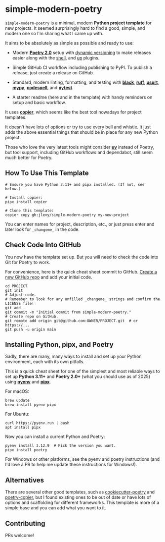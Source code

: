 # simple-modern-poetry

`simple-modern-poetry` is a minimal, modern **Python project template** for new
projects. It seemed surprisingly hard to find a good, simple, and modern one so I'm
sharing what I came up with.

It aims to be absolutely as simple as possible and ready to use:

- Modern [**Poetry 2.0**](https://github.com/python-poetry/poetry) setup with
  [dynamic versioning](https://github.com/mtkennerly/poetry-dynamic-versioning) to make
  releases easier along with the
  [shell](https://github.com/python-poetry/poetry-plugin-shell), and
  [up](https://github.com/MousaZeidBaker/poetry-plugin-up) plugins.

- Simple GitHub CI workflow including publishing to PyPI. To publish a release, just
  create a release on GitHub.

- Standard, modern linting, formatting, and testing with
  [**black**](https://github.com/psf/black),
  [**ruff**](https://github.com/charliermarsh/ruff),
  [**usort**](https://github.com/facebook/usort),
  [**mypy**](https://github.com/python/mypy),
  [**codespell**](https://github.com/codespell-project/codespell), and
  [**pytest**](https://github.com/pytest-dev/pytest).

- A starter readme (here and in the template) with handy reminders on setup and basic
  workflow.

It uses [**copier**](https://github.com/copier-org/copier), which seems like the best
tool nowadays for project templates.

It doesn't have lots of options or try to use every bell and whistle.
It just adds the above essential things that should be in place for any new Python
project.

Those who love the very latest tools might consider
[**uv**](https://github.com/astral-sh/uv) instead of Poetry, but tool support, including
GitHub workflows and dependabot, still seem much better for Poetry.

## How To Use This Template

```shell
# Ensure you have Python 3.11+ and pipx installed. (If not, see below.)

# Install copier:
pipx install copier

# Clone this template:
copier copy gh:jlevy/simple-modern-poetry my-new-project
```

You can enter names for project, description, etc., or just press enter and later look
for `_changeme_` in the code.

## Check Code Into GitHub

You now have the template set up.
But you will need to check the code into Git for Poetry to work.

For convenience, here is the quick cheat sheet commit to GitHub.
[Create a new GitHub
repo](https://docs.github.com/en/repositories/creating-and-managing-repositories/creating-a-new-repository)
and add your initial code.

```shell
cd PROJECT
git init
# Adjust code. 
# Remember to look for any unfilled _changeme_ strings and confirm the LICENSE file!
git add .
git commit -m "Initial commit from simple-modern-poetry."
# Create repo on GitHub.
git remote add origin git@github.com:OWNER/PROJECT.git  # or https://...
git push -u origin main
```

## Installing Python, pipx, and Poetry

Sadly, there are many, many ways to install and set up your Python environment, each
with its own pitfalls.

This is a quick cheat sheet for one of the simplest and most reliable ways to set up
**Python 3.11+** and **Poetry 2.0+** (what you should use as of 2025) using
[**pyenv**](https://github.com/pyenv/pyenv) and
[**pipx**](https://github.com/pypa/pipx).

For macOS:

```shell
brew update
brew install pyenv pipx
```

For Ubuntu:

```shell
curl https://pyenv.run | bash
apt install pipx
```

Now you can install a current Python and Poetry:

```shell
pyenv install 3.12.9  # Pick the version you want.
pipx install poetry
```

For Windows or other platforms, see the pyenv and poetry instructions (and I'd love a PR
to help me update these instructions for Windows!).

## Alternatives

There are several other good templates, such as
[cookiecutter-poetry](https://github.com/fpgmaas/cookiecutter-poetry) and
[poetry-copier](https://github.com/lukin0110/poetry-copier), but I found existing ones
to be out of date or have lots of options and scaffolding for different frameworks.
This template is more of a simple base and you can add what you want to it.

## Contributing

PRs welcome!

